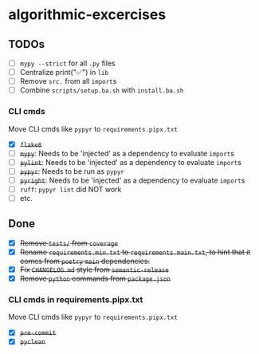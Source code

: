 # algorithmic-excercises

## TODOs

- [ ] `mypy --strict` for all `.py` files
- [ ] Centralize print("✅") in `lib`
- [ ] Remove `src.` from all `import`s
- [ ] Combine `scripts/setup.ba.sh` with `install.ba.sh`

### CLI cmds

Move CLI cmds like `pypyr` to `requirements.pipx.txt`

- [x] ~~`flake8`~~
- [ ] ~~`mypy`~~: Needs to be 'injected' as a dependency to evaluate `import`s
- [ ] ~~`pylint`~~: Needs to be 'injected' as a dependency to evaluate `import`s
- [ ] ~~`pypyr`~~: Needs to be run as `pypyr`
- [ ] ~~`pyright`~~: Needs to be 'injected' as a dependency to evaluate `import`s
- [ ] `ruff`: `pypyr lint` did NOT work
- [ ] etc.

## Done

- [x] ~~Remove `tests/` from `coverage`~~
- [x] ~~Rename `requirements.min.txt` to `requirements.main.txt`, to hint that it comes from `poetry` `main` dependencies.~~
- [x] ~~Fix `CHANGELOG.md` style from `semantic-release`~~
- [x] ~~Remove `python` commands from `package.json`~~

### CLI cmds in requirements.pipx.txt

Move CLI cmds like `pypyr` to `requirements.pipx.txt`

- [x] ~~`pre-commit`~~
- [x] ~~`pyclean`~~
